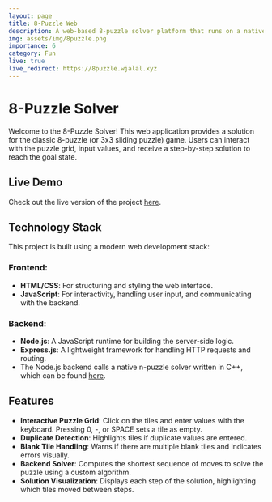 ```yaml
---
layout: page
title: 8-Puzzle Web
description: A web-based 8-puzzle solver platform that runs on a native n-puzzle solver program.
img: assets/img/8puzzle.png
importance: 6
category: Fun
live: true
live_redirect: https://8puzzle.wjalal.xyz
---
```

# 8-Puzzle Solver

Welcome to the 8-Puzzle Solver! This web application provides a solution for the classic 8-puzzle (or 3x3 sliding puzzle) game. Users can interact with the puzzle grid, input values, and receive a step-by-step solution to reach the goal state.

## Live Demo

Check out the live version of the project [here](https://8puzzle.wjalal.xyz).

## Technology Stack

This project is built using a modern web development stack:

### Frontend:

- **HTML/CSS**: For structuring and styling the web interface.
- **JavaScript**: For interactivity, handling user input, and communicating with the backend.

### Backend:

- **Node.js**: A JavaScript runtime for building the server-side logic.
- **Express.js**: A lightweight framework for handling HTTP requests and routing.
- The Node.js backend calls a native n-puzzle solver written in C++, which can be found [here](https://github.com/wjalal/3-2/tree/main/18/F1).

## Features

- **Interactive Puzzle Grid**: Click on the tiles and enter values with the keyboard. Pressing 0, -, or SPACE sets a tile as empty.
- **Duplicate Detection**: Highlights tiles if duplicate values are entered.
- **Blank Tile Handling**: Warns if there are multiple blank tiles and indicates errors visually.
- **Backend Solver**: Computes the shortest sequence of moves to solve the puzzle using a custom algorithm.
- **Solution Visualization**: Displays each step of the solution, highlighting which tiles moved between steps.
